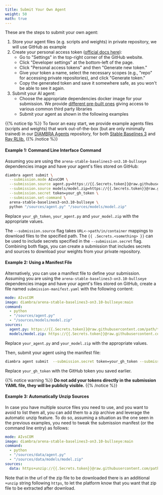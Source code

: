 ```yaml
---
title: Submit Your Own Agent
weight: 50
math: true
---
```


These are the steps to submit your own agent:

1. Store your agent files (e.g. scripts and weights) in private repository, we will use GitHub as example
2. Create your personal access token (<a href="https://docs.github.com/en/authentication/keeping-your-account-and-data-secure/creating-a-personal-access-token#creating-a-personal-access-token-classic" target="_blank">official docs here</a>):
   - Go to "Settings" in the top-right corner of the GitHub website.
   - Click "Developer settings" at the bottom-left of the page.
   - Click "Personal access tokens" and then "Generate new token."
   - Give your token a name, select the necessary scopes (e.g., "repo" for accessing private repositories), and click "Generate token."
   - Copy the generated token and save it somewhere safe, as you won't be able to see it again.
3. Submit your AI agent:
   - Choose the appropriate dependencies docker image for your submission. We provide <a href="https://github.com/orgs/diambra/packages?repo_name=arena" target="_blank">different pre-built ones</a> giving access to various common third party libraries
   - Submit your agent as shown in the following examples

{{% notice tip %}}
To favor an easy start, we provide example agents files (scripts and weights) that work out-of-the-box (but are only minimally trained) in our <a href="https://github.com/diambra/agents" target="_blank">DIAMBRA Agents</a> repository, for both <a href="https://github.com/diambra/agents/tree/main/stable_baselines3" target="_blank">Stable Baselines 3</a> and <a href="https://github.com/diambra/agents/tree/main/ray_rllib" target="_blank">Ray RLlib.</a>
{{% /notice %}}

#### Example 1: Command Line Interface Command

Assuming you are using the `arena-stable-baselines3-on3.10-bullseye` dependencies image and have your agent's files stored on GitHub:

```sh
diambra agent submit \
  --submission.mode AIvsCOM \
  --submission.source agent.py=https://{{.Secrets.token}}@raw.githubusercontent.com/path/to/trained-agent/your_agent.py \
  --submission.source models/model.zip=https://{{.Secrets.token}}@raw.githubusercontent.com/path/to/nn-weights/your_model.zip \
  --submission.secret token=your_gh_token \
  --submission.set-command \
  arena-stable-baselines3-on3.10-bullseye \
  python "/sources/agent.py" "/sources/models/model.zip"

```

Replace `your_gh_token`, `your_agent.py` and `your_model.zip` with the appropriate values.

The `--submission.source` flag takes `URL<->path/in/container` mappings to download files to the specified path. The `{{ .Secrets.<something> }}` can be used to include secrets specified in the `--submission.secret` flag. Combining both flags, you can create a submission that includes secrets and sources to download your weights from your private repository.

#### Example 2: Using a Manifest File

Alternatively, you can use a manifest file to define your submission. Assuming you are using the `arena-stable-baselines3-on3.10-bullseye` dependencies image and have your agent's files stored on GitHub, create a file named `submission-manifest.yaml` with the following content:

```yaml
mode: AIvsCOM
image: diambra/arena-stable-baselines3-on3.10-bullseye:main
command:
  - python
  - "/sources/agent.py"
  - "/sources/models/model.zip"
sources:
  agent.py: https://{{.Secrets.token}}@raw.githubusercontent.com/path/to/trained-agent/your_agent.py
  models/model.zip: https://{{.Secrets.token}}@raw.githubusercontent.com/path/to/nn-weights/your_model.zip
```

Replace `your_agent.py` and `your_model.zip` with the appropriate values.

Then, submit your agent using the manifest file:

```sh
diambra agent submit  --submission.secret token=your_gh_token --submission.manifest submission-manifest.yaml
```

Replace `your_gh_token` with the GitHub token you saved earlier.

{{% notice warning %}}
**Do not add your tokens directly in the submission YAML file, they will be publicly visible.**
{{% /notice %}}

#### Example 3: Automatically Unzip Sources

In case you have multiple source files you need to use, and you want to avoid to list them all, you can add them to a zip archive and leverage the automatic unzip feature. To do so, assuming a situation as the one seen in the previous examples, you need to tweak the submission manifest (or the command line entry) as follows:

```yaml
mode: AIvsCOM
image: diambra/arena-stable-baselines3-on3.10-bullseye:main
command:
  - python
  - "/sources/data/agent.py"
  - "/sources/data/models/model.zip"
sources:
  data: https+unzip://{{.Secrets.token}}@raw.githubusercontent.com/path/to/data/data.zip
```

Note that in the url of the zip file to be downloaded there is an additional `+unzip` string following `https`, to let the platform know that you want that zip file to be extracted after download.
